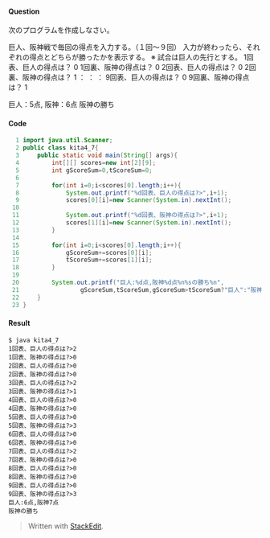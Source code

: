 #### Question
次のプログラムを作成しなさい。

巨人、阪神戦で毎回の得点を入力する。（１回～９回）
入力が終わったら、それぞれの得点とどちらが勝ったかを表示する。
※ 	試合は巨人の先行とする。
1回表、巨人の得点は？ 0
1回裏、阪神の得点は？ 0
2回表、巨人の得点は？ 0
2回裏、阪神の得点は？ 1
    ：
    ：
    ：
9回表、巨人の得点は？ 0
9回裏、阪神の得点は？ 1

巨人：5点, 阪神：6点
阪神の勝ち
#### Code
~~~java
  1 import java.util.Scanner;
  2 public class kita4_7{
  3     public static void main(String[] args){
  4         int[][] scores=new int[2][9];
  5         int gScoreSum=0,tScoreSum=0;
  6
  7         for(int i=0;i<scores[0].length;i++){
  8             System.out.printf("%d回表、巨人の得点は?>",i+1);
  9             scores[0][i]=new Scanner(System.in).nextInt();
 10
 11             System.out.printf("%d回表、阪神の得点は?>",i+1);
 12             scores[1][i]=new Scanner(System.in).nextInt();
 13         }
 14
 15         for(int i=0;i<scores[0].length;i++){
 16             gScoreSum+=scores[0][i];
 17             tScoreSum+=scores[1][i];
 18         }
 19
 20         System.out.printf("巨人:%d点,阪神%d点%n%sの勝ち%n",
 21                 gScoreSum,tScoreSum,gScoreSum>tScoreSum?"巨人":"阪神");
 22     }
 23 }

~~~
#### Result
~~~
$ java kita4_7
1回表、巨人の得点は?>2
1回表、阪神の得点は?>0
2回表、巨人の得点は?>0
2回表、阪神の得点は?>0
3回表、巨人の得点は?>2
3回表、阪神の得点は?>1
4回表、巨人の得点は?>0
4回表、阪神の得点は?>0
5回表、巨人の得点は?>0
5回表、阪神の得点は?>3
6回表、巨人の得点は?>0
6回表、阪神の得点は?>0
7回表、巨人の得点は?>2
7回表、阪神の得点は?>0
8回表、巨人の得点は?>0
8回表、阪神の得点は?>0
9回表、巨人の得点は?>0
9回表、阪神の得点は?>3
巨人:6点,阪神7点
阪神の勝ち
~~~
> Written with [StackEdit](https://stackedit.io/).

